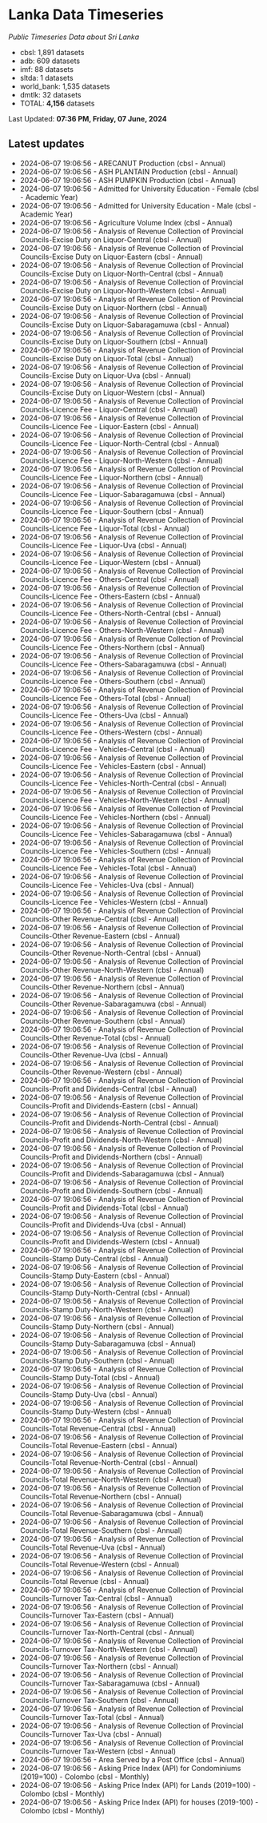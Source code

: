 # Lanka Data Timeseries
*Public Timeseries Data about Sri Lanka*

* cbsl: 1,891 datasets
* adb: 609 datasets
* imf: 88 datasets
* sltda: 1 datasets
* world_bank: 1,535 datasets
* dmtlk: 32 datasets
* TOTAL: **4,156** datasets

Last Updated: **07:36 PM, Friday, 07 June, 2024**

## Latest updates

* 2024-06-07 19:06:56 - ARECANUT Production (cbsl - Annual)
* 2024-06-07 19:06:56 - ASH PLANTAIN Production (cbsl - Annual)
* 2024-06-07 19:06:56 - ASH PUMPKIN Production (cbsl - Annual)
* 2024-06-07 19:06:56 - Admitted for University Education - Female (cbsl - Academic Year)
* 2024-06-07 19:06:56 - Admitted for University Education - Male (cbsl - Academic Year)
* 2024-06-07 19:06:56 - Agriculture Volume Index (cbsl - Annual)
* 2024-06-07 19:06:56 - Analysis of Revenue Collection of Provincial Councils-Excise Duty on Liquor-Central (cbsl - Annual)
* 2024-06-07 19:06:56 - Analysis of Revenue Collection of Provincial Councils-Excise Duty on Liquor-Eastern (cbsl - Annual)
* 2024-06-07 19:06:56 - Analysis of Revenue Collection of Provincial Councils-Excise Duty on Liquor-North-Central (cbsl - Annual)
* 2024-06-07 19:06:56 - Analysis of Revenue Collection of Provincial Councils-Excise Duty on Liquor-North-Western (cbsl - Annual)
* 2024-06-07 19:06:56 - Analysis of Revenue Collection of Provincial Councils-Excise Duty on Liquor-Northern (cbsl - Annual)
* 2024-06-07 19:06:56 - Analysis of Revenue Collection of Provincial Councils-Excise Duty on Liquor-Sabaragamuwa (cbsl - Annual)
* 2024-06-07 19:06:56 - Analysis of Revenue Collection of Provincial Councils-Excise Duty on Liquor-Southern (cbsl - Annual)
* 2024-06-07 19:06:56 - Analysis of Revenue Collection of Provincial Councils-Excise Duty on Liquor-Total (cbsl - Annual)
* 2024-06-07 19:06:56 - Analysis of Revenue Collection of Provincial Councils-Excise Duty on Liquor-Uva (cbsl - Annual)
* 2024-06-07 19:06:56 - Analysis of Revenue Collection of Provincial Councils-Excise Duty on Liquor-Western (cbsl - Annual)
* 2024-06-07 19:06:56 - Analysis of Revenue Collection of Provincial Councils-Licence Fee - Liquor-Central (cbsl - Annual)
* 2024-06-07 19:06:56 - Analysis of Revenue Collection of Provincial Councils-Licence Fee - Liquor-Eastern (cbsl - Annual)
* 2024-06-07 19:06:56 - Analysis of Revenue Collection of Provincial Councils-Licence Fee - Liquor-North-Central (cbsl - Annual)
* 2024-06-07 19:06:56 - Analysis of Revenue Collection of Provincial Councils-Licence Fee - Liquor-North-Western (cbsl - Annual)
* 2024-06-07 19:06:56 - Analysis of Revenue Collection of Provincial Councils-Licence Fee - Liquor-Northern (cbsl - Annual)
* 2024-06-07 19:06:56 - Analysis of Revenue Collection of Provincial Councils-Licence Fee - Liquor-Sabaragamuwa (cbsl - Annual)
* 2024-06-07 19:06:56 - Analysis of Revenue Collection of Provincial Councils-Licence Fee - Liquor-Southern (cbsl - Annual)
* 2024-06-07 19:06:56 - Analysis of Revenue Collection of Provincial Councils-Licence Fee - Liquor-Total (cbsl - Annual)
* 2024-06-07 19:06:56 - Analysis of Revenue Collection of Provincial Councils-Licence Fee - Liquor-Uva (cbsl - Annual)
* 2024-06-07 19:06:56 - Analysis of Revenue Collection of Provincial Councils-Licence Fee - Liquor-Western (cbsl - Annual)
* 2024-06-07 19:06:56 - Analysis of Revenue Collection of Provincial Councils-Licence Fee - Others-Central (cbsl - Annual)
* 2024-06-07 19:06:56 - Analysis of Revenue Collection of Provincial Councils-Licence Fee - Others-Eastern (cbsl - Annual)
* 2024-06-07 19:06:56 - Analysis of Revenue Collection of Provincial Councils-Licence Fee - Others-North-Central (cbsl - Annual)
* 2024-06-07 19:06:56 - Analysis of Revenue Collection of Provincial Councils-Licence Fee - Others-North-Western (cbsl - Annual)
* 2024-06-07 19:06:56 - Analysis of Revenue Collection of Provincial Councils-Licence Fee - Others-Northern (cbsl - Annual)
* 2024-06-07 19:06:56 - Analysis of Revenue Collection of Provincial Councils-Licence Fee - Others-Sabaragamuwa (cbsl - Annual)
* 2024-06-07 19:06:56 - Analysis of Revenue Collection of Provincial Councils-Licence Fee - Others-Southern (cbsl - Annual)
* 2024-06-07 19:06:56 - Analysis of Revenue Collection of Provincial Councils-Licence Fee - Others-Total (cbsl - Annual)
* 2024-06-07 19:06:56 - Analysis of Revenue Collection of Provincial Councils-Licence Fee - Others-Uva (cbsl - Annual)
* 2024-06-07 19:06:56 - Analysis of Revenue Collection of Provincial Councils-Licence Fee - Others-Western (cbsl - Annual)
* 2024-06-07 19:06:56 - Analysis of Revenue Collection of Provincial Councils-Licence Fee - Vehicles-Central (cbsl - Annual)
* 2024-06-07 19:06:56 - Analysis of Revenue Collection of Provincial Councils-Licence Fee - Vehicles-Eastern (cbsl - Annual)
* 2024-06-07 19:06:56 - Analysis of Revenue Collection of Provincial Councils-Licence Fee - Vehicles-North-Central (cbsl - Annual)
* 2024-06-07 19:06:56 - Analysis of Revenue Collection of Provincial Councils-Licence Fee - Vehicles-North-Western (cbsl - Annual)
* 2024-06-07 19:06:56 - Analysis of Revenue Collection of Provincial Councils-Licence Fee - Vehicles-Northern (cbsl - Annual)
* 2024-06-07 19:06:56 - Analysis of Revenue Collection of Provincial Councils-Licence Fee - Vehicles-Sabaragamuwa (cbsl - Annual)
* 2024-06-07 19:06:56 - Analysis of Revenue Collection of Provincial Councils-Licence Fee - Vehicles-Southern (cbsl - Annual)
* 2024-06-07 19:06:56 - Analysis of Revenue Collection of Provincial Councils-Licence Fee - Vehicles-Total (cbsl - Annual)
* 2024-06-07 19:06:56 - Analysis of Revenue Collection of Provincial Councils-Licence Fee - Vehicles-Uva (cbsl - Annual)
* 2024-06-07 19:06:56 - Analysis of Revenue Collection of Provincial Councils-Licence Fee - Vehicles-Western (cbsl - Annual)
* 2024-06-07 19:06:56 - Analysis of Revenue Collection of Provincial Councils-Other Revenue-Central (cbsl - Annual)
* 2024-06-07 19:06:56 - Analysis of Revenue Collection of Provincial Councils-Other Revenue-Eastern (cbsl - Annual)
* 2024-06-07 19:06:56 - Analysis of Revenue Collection of Provincial Councils-Other Revenue-North-Central (cbsl - Annual)
* 2024-06-07 19:06:56 - Analysis of Revenue Collection of Provincial Councils-Other Revenue-North-Western (cbsl - Annual)
* 2024-06-07 19:06:56 - Analysis of Revenue Collection of Provincial Councils-Other Revenue-Northern (cbsl - Annual)
* 2024-06-07 19:06:56 - Analysis of Revenue Collection of Provincial Councils-Other Revenue-Sabaragamuwa (cbsl - Annual)
* 2024-06-07 19:06:56 - Analysis of Revenue Collection of Provincial Councils-Other Revenue-Southern (cbsl - Annual)
* 2024-06-07 19:06:56 - Analysis of Revenue Collection of Provincial Councils-Other Revenue-Total (cbsl - Annual)
* 2024-06-07 19:06:56 - Analysis of Revenue Collection of Provincial Councils-Other Revenue-Uva (cbsl - Annual)
* 2024-06-07 19:06:56 - Analysis of Revenue Collection of Provincial Councils-Other Revenue-Western (cbsl - Annual)
* 2024-06-07 19:06:56 - Analysis of Revenue Collection of Provincial Councils-Profit and Dividends-Central (cbsl - Annual)
* 2024-06-07 19:06:56 - Analysis of Revenue Collection of Provincial Councils-Profit and Dividends-Eastern (cbsl - Annual)
* 2024-06-07 19:06:56 - Analysis of Revenue Collection of Provincial Councils-Profit and Dividends-North-Central (cbsl - Annual)
* 2024-06-07 19:06:56 - Analysis of Revenue Collection of Provincial Councils-Profit and Dividends-North-Western (cbsl - Annual)
* 2024-06-07 19:06:56 - Analysis of Revenue Collection of Provincial Councils-Profit and Dividends-Northern (cbsl - Annual)
* 2024-06-07 19:06:56 - Analysis of Revenue Collection of Provincial Councils-Profit and Dividends-Sabaragamuwa (cbsl - Annual)
* 2024-06-07 19:06:56 - Analysis of Revenue Collection of Provincial Councils-Profit and Dividends-Southern (cbsl - Annual)
* 2024-06-07 19:06:56 - Analysis of Revenue Collection of Provincial Councils-Profit and Dividends-Total (cbsl - Annual)
* 2024-06-07 19:06:56 - Analysis of Revenue Collection of Provincial Councils-Profit and Dividends-Uva (cbsl - Annual)
* 2024-06-07 19:06:56 - Analysis of Revenue Collection of Provincial Councils-Profit and Dividends-Western (cbsl - Annual)
* 2024-06-07 19:06:56 - Analysis of Revenue Collection of Provincial Councils-Stamp Duty-Central (cbsl - Annual)
* 2024-06-07 19:06:56 - Analysis of Revenue Collection of Provincial Councils-Stamp Duty-Eastern (cbsl - Annual)
* 2024-06-07 19:06:56 - Analysis of Revenue Collection of Provincial Councils-Stamp Duty-North-Central (cbsl - Annual)
* 2024-06-07 19:06:56 - Analysis of Revenue Collection of Provincial Councils-Stamp Duty-North-Western (cbsl - Annual)
* 2024-06-07 19:06:56 - Analysis of Revenue Collection of Provincial Councils-Stamp Duty-Northern (cbsl - Annual)
* 2024-06-07 19:06:56 - Analysis of Revenue Collection of Provincial Councils-Stamp Duty-Sabaragamuwa (cbsl - Annual)
* 2024-06-07 19:06:56 - Analysis of Revenue Collection of Provincial Councils-Stamp Duty-Southern (cbsl - Annual)
* 2024-06-07 19:06:56 - Analysis of Revenue Collection of Provincial Councils-Stamp Duty-Total (cbsl - Annual)
* 2024-06-07 19:06:56 - Analysis of Revenue Collection of Provincial Councils-Stamp Duty-Uva (cbsl - Annual)
* 2024-06-07 19:06:56 - Analysis of Revenue Collection of Provincial Councils-Stamp Duty-Western (cbsl - Annual)
* 2024-06-07 19:06:56 - Analysis of Revenue Collection of Provincial Councils-Total Revenue-Central (cbsl - Annual)
* 2024-06-07 19:06:56 - Analysis of Revenue Collection of Provincial Councils-Total Revenue-Eastern (cbsl - Annual)
* 2024-06-07 19:06:56 - Analysis of Revenue Collection of Provincial Councils-Total Revenue-North-Central (cbsl - Annual)
* 2024-06-07 19:06:56 - Analysis of Revenue Collection of Provincial Councils-Total Revenue-North-Western (cbsl - Annual)
* 2024-06-07 19:06:56 - Analysis of Revenue Collection of Provincial Councils-Total Revenue-Northern (cbsl - Annual)
* 2024-06-07 19:06:56 - Analysis of Revenue Collection of Provincial Councils-Total Revenue-Sabaragamuwa (cbsl - Annual)
* 2024-06-07 19:06:56 - Analysis of Revenue Collection of Provincial Councils-Total Revenue-Southern (cbsl - Annual)
* 2024-06-07 19:06:56 - Analysis of Revenue Collection of Provincial Councils-Total Revenue-Uva (cbsl - Annual)
* 2024-06-07 19:06:56 - Analysis of Revenue Collection of Provincial Councils-Total Revenue-Western (cbsl - Annual)
* 2024-06-07 19:06:56 - Analysis of Revenue Collection of Provincial Councils-Total Revenue (cbsl - Annual)
* 2024-06-07 19:06:56 - Analysis of Revenue Collection of Provincial Councils-Turnover Tax-Central (cbsl - Annual)
* 2024-06-07 19:06:56 - Analysis of Revenue Collection of Provincial Councils-Turnover Tax-Eastern (cbsl - Annual)
* 2024-06-07 19:06:56 - Analysis of Revenue Collection of Provincial Councils-Turnover Tax-North-Central (cbsl - Annual)
* 2024-06-07 19:06:56 - Analysis of Revenue Collection of Provincial Councils-Turnover Tax-North-Western (cbsl - Annual)
* 2024-06-07 19:06:56 - Analysis of Revenue Collection of Provincial Councils-Turnover Tax-Northern (cbsl - Annual)
* 2024-06-07 19:06:56 - Analysis of Revenue Collection of Provincial Councils-Turnover Tax-Sabaragamuwa (cbsl - Annual)
* 2024-06-07 19:06:56 - Analysis of Revenue Collection of Provincial Councils-Turnover Tax-Southern (cbsl - Annual)
* 2024-06-07 19:06:56 - Analysis of Revenue Collection of Provincial Councils-Turnover Tax-Total (cbsl - Annual)
* 2024-06-07 19:06:56 - Analysis of Revenue Collection of Provincial Councils-Turnover Tax-Uva (cbsl - Annual)
* 2024-06-07 19:06:56 - Analysis of Revenue Collection of Provincial Councils-Turnover Tax-Western (cbsl - Annual)
* 2024-06-07 19:06:56 - Area Served by a Post Office (cbsl - Annual)
* 2024-06-07 19:06:56 - Asking Price Index (API) for Condominiums (2019=100) - Colombo (cbsl - Monthly)
* 2024-06-07 19:06:56 - Asking Price Index (API) for Lands (2019=100) - Colombo (cbsl - Monthly)
* 2024-06-07 19:06:56 - Asking Price Index (API) for houses (2019-100) - Colombo (cbsl - Monthly)